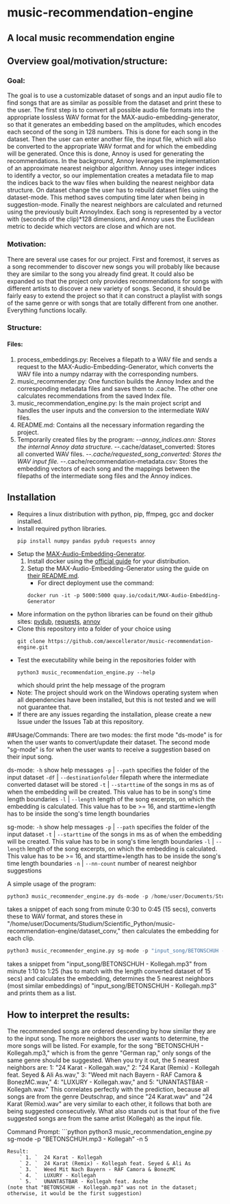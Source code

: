 # music-recommendation-engine
## A local music recommendation engine

## Overview goal/motivation/structure:
### Goal:
The goal is to use a customizable dataset of songs and an input audio file to find songs that are as similar as possible from the dataset and print these to the user.
The first step is to convert all possible audio file formats into the appropriate lossless WAV format for the MAX-audio-embedding-generator, so that it generates an embedding based on the amplitudes, which encodes each second of the song in 128 numbers. This is done for each song in the dataset. 
Then the user can enter another file, the input file, which will also be converted to the appropriate WAV format and for which the embedding will be generated. 
Once this is done, Annoy is used for generating the recommendations. In the background, Annoy leverages the implementation of an approximate nearest neighbor algorithm. Annoy uses integer indices to identify a vector, so our implementation creates a metadata file to map the indices back to the wav files when building the nearest neighbor data structure. On dataset change the user has to rebuild dataset files using the dataset-mode. 
This method saves computing time later when being in suggestion-mode. Finally the nearest neighbors are calculated and returned using the previously built AnnoyIndex. Each song is represented by a vector with (seconds of the clip)*128 dimensions, and Annoy uses the Euclidean metric to decide which vectors are close and which are not.

### Motivation: 
There are several use cases for our project. 
First and foremost, it serves as a song recommender to discover new songs you will probably like because they are similar to the song you already find great. It could also be expanded so that the project only provides recommendations for songs with different artists to discover a new variety of songs. 
Second, it should be fairly easy to extend the project so that it can construct a playlist with songs of the same genre or with songs that are totally different from one another. Everything functions locally.

### Structure:
#### Files:
1. process_embeddings.py:
    Receives a filepath to a WAV file and sends a request to the MAX-Audio-Embedding-Generator, which converts the WAV file into a numpy ndarray with the corresponding numbers.
2. music_recommender.py:
    One function builds the Annoy Index and the corresponding metadata files and saves them to .cache. The other one calculates recommendations from the saved Index file.
3. music_recommendation_engine.py:
    Is the main project script and handles the user inputs and the conversion to the intermediate WAV files.
4. README.md: 
    Contains all the necessary information regarding the project.
5. Temporarily created files by the program:
    --*annoy_indices.ann:
        Stores the internal Annoy data structure.
    --*.cache/dataset_converted:
        Stores all converted WAV files.
    --*.cache/requested_song_converted:
        Stores the WAV input file.
    --*.cache/recommendation-metadata.csv:
        Stores the embedding vectors of each song and the mappings between the filepaths of the intermediate song files and the Annoy indices.


## Installation
- Requires a linux distribution with python, pip, ffmpeg, gcc and docker installed.
- Install required python libraries.
    ```
    pip install numpy pandas pydub requests annoy
    ```
- Setup the [MAX-Audio-Embedding-Generator](https://github.com/IBM/MAX-Audio-Embedding-Generator).
    1. Install docker using the [official guide](https://docs.docker.com/engine/install/) for your distribution.
    2. Setup the MAX-Audio-Embedding-Generator using the guide on [their README.md](https://github.com/IBM/MAX-Audio-Embedding-Generator).
        - For direct deployment use the command:
        ```
        docker run -it -p 5000:5000 quay.io/codait/MAX-Audio-Embedding-Generator
        ```
- More information on the python libraries can be found on their github sites: [pydub](https://github.com/jiaaro/pydub), [requests](https://github.com/psf/requests), [annoy](https://github.com/spotify/annoy)
- Clone this repository into a folder of your choice using
    ```
    git clone https://github.com/aexcellerator/music-recommendation-engine.git
    ```
- Test the executability while being in the repositories folder with
    ```
    python3 music_recommendation_engine.py --help
    ```
    which should print the help message of the program
- Note: The project should work on the Windows operating system when all dependencies have been installed, but this is not tested and we will not guarantee that.
- If there are any issues regarding the installation, please create a new Issue under the Issues Tab at this repository.


##Usage/Commands:
There are two modes: the first mode "ds-mode" is for when the user wants to convert/update their dataset.
The second mode "sg-mode" is for when the user wants to receive a suggestion based on their input song.

ds-mode:
` -h ` show help messages
` -p `  | ` --path ` specifies the folder of the input dataset
` -df ` | ` --destinationfolder ` filepath where the intermediate converted dataset will be stored
` -t ` | ` --starttime ` of the songs in ms as of when the embedding will be created. This value has to be in song's time length boundaries
` -l ` | ` --length ` length of the song excerpts, on which the embedding is calculated. This value has to be >= 16, and starttime+length has to be inside the song's time length boundaries

sg-mode:
` -h ` show help messages
` -p ` | ` --path ` specifies the folder of the input dataset
` -t ` | ` --starttime ` of the songs in ms as of when the embedding will be created. This value has to be in song's time length boundaries
` -l ` | ` --length ` length of the song excerpts, on which the embedding is calculated. This value has to be >= 16, and starttime+length has to be inside the song's time length boundaries
` -n ` | ` --nn-count ` number of nearest neighbor suggestions

A simple usage of the program:
```python
python3 music_recommender_engine.py ds-mode -p /home/user/Documents/Studium/Scientific_Python/music-recommendation-engine/dataset_raw -l 15000 -t 30000 -df "dataset_conv"
```
takes a snippet of each song from minute 0:30 to 0:45 (15 secs), converts these to WAV format, and stores these in "/home/user/Documents/Studium/Scientific_Python/music-recommendation-engine/dataset_conv,"
then calculates the embedding for each clip.

```python
python3 music_recommender_engine.py sg-mode -p "input_song/BETONSCHUH - Kollegah.mp3" -l 15000 -t 70000 -n 5
```
takes a snippet from "input_song/BETONSCHUH - Kollegah.mp3" from minute 1:10 to 1:25 (has to match with the length converted dataset of 15 secs) and calculates the embedding,
determines the 5 nearest neighbors (most similar embeddings) of "input_song/BETONSCHUH - Kollegah.mp3" and prints them as a list.


## How to interpret the results: 
The recommended songs are ordered descending by how similar they are to the input song. The more neighbors the user wants to determine, the more songs will be listed.
For example, for the song "BETONSCHUH - Kollegah.mp3," which is from the genre "German rap," only songs of the same genre should be suggested.
When you try it out, the 5 nearest neighbors are: 1: "24 Karat - Kollegah.wav," 2: "24 Karat (Remix) - Kollegah feat. Seyed & Ali As.wav," 3: "Weed mit nach Bayern - RAF Camora & BonezMC.wav," 4: "LUXURY - Kollegah.wav," and 5: "UNANTASTBAR - Kollegah.wav."
This correlates perfectly with the prediction, because all songs are from the genre Deutschrap, and since "24 Karat.wav" and "24 Karat (Remix).wav" are very similar to each other, it follows that both are being suggested consecutively. What also stands out is that four of the five suggested songs are from the same artist (Kollegah) as the input file.

Command Prompt: ```python 
python3 music_recommendation_engine.py sg-mode -p "BETONSCHUH.mp3 - Kollegah" -n 5
```
Result:
	` 1. `  24 Karat - Kollegah
	` 2. `  24 Karat (Remix) - Kollegah feat. Seyed & Ali As
	` 3. `  Weed Mit Nach Bayern - RAF Camora & BonezMC
	` 4. `  LUXURY - Kollegah
	` 5. `  UNANTASTBAR - Kollegah feat. Asche
(note that "BETONSCHUH - Kollegah.mp3" was not in the dataset; otherwise, it would be the first suggestion)

